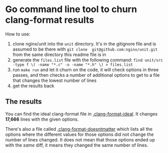 # Go command line tool to churn clang-format results

How to use:

1. clone nginx/unit into the `unit` directory. It's in the gitignore file and is assumed to be there with `git clone 
git@github.com:nginx/unit.git` from the same directory this readme file is in
2. generate the `files.list` file with the following command: `find unit/src -type f \( -name "*.c" -o -name "*.h" \) > files.list`
3. run `make run` and let it churn on the code, it will check options in three passes, and then checks a number of 
   additional options to get to a file that changes the lowest number of lines
4. get the results back

## The results

You can find the ideal clang-format file in [.clang-format-ideal](.clang-format-ideal). It changes **17,666** lines 
with the given options.

There's also a file called [.clang-format-doesntmatter](.clang-format-doesntmatter) which lists all the options 
where the different values for those options did not change the number of lines changed. It does not mean that those 
options ended up with the _same_ diff, it means they changed the same number of lines.